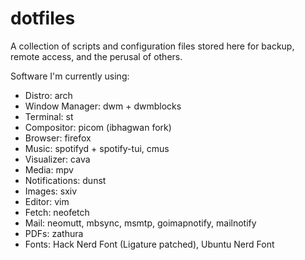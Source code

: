 # dotfiles
A collection of scripts and configuration files stored here for backup, remote access, and the perusal of others.

Software I'm currently using:

* Distro: arch
* Window Manager: dwm + dwmblocks
* Terminal: st
* Compositor: picom (ibhagwan fork)
* Browser: firefox
* Music: spotifyd + spotify-tui, cmus
* Visualizer: cava
* Media: mpv
* Notifications: dunst
* Images: sxiv
* Editor: vim
* Fetch: neofetch
* Mail: neomutt, mbsync, msmtp, goimapnotify, mailnotify
* PDFs: zathura
* Fonts: Hack Nerd Font (Ligature patched), Ubuntu Nerd Font
